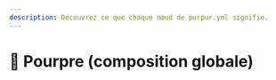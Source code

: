 ```yaml
---
description: Découvrez ce que chaque nœud de purpur.yml signifie.
---
```


# 🦑 Pourpre (composition globale)
